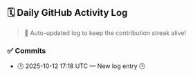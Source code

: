 ## 🗓️ Daily GitHub Activity Log

> 🤖 Auto-updated log to keep the contribution streak alive!

### ✅ Commits

- 🕒 2025-10-12 17:18 UTC — New log entry 🕒

